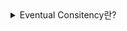 <details>
<summary>Eventual Consitency란?</summary>
<br>    
두 시스템이 서로 동기화가 필요한 분산 시스템 환경이 있다고 하자. 

이 때 두 시스템에 동기화가 이루어지지 않은 상황에서도 사용자의 접근을 허용하는 것은 eventual consistency라고 한다.

사용자가 언제나 접근이 가능하여 가용성을 보장하지만, 사용자들이 같은 데이터에 대해 서로 다른 내용을 볼 수 있다는 점에서 일관성이 깨지게 된다. 

하지만 결국에는 시스템에 동기화가 이루어져 일관성이 보장된다.

반대되는 개념으로 Strong Consistency라는 개념이 있으며, 이 시스템에서 사용자는 동기화가 완료될 때까지 시스템에 접근하지 못한다.

따라서 일관성을 유지할 수 있지만 가용성이 깨지게 된다.

---

https://soongjamm.tistory.com/145
</details>
